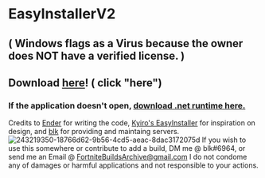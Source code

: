 
# EasyInstallerV2
## ( Windows flags as a Virus because the owner does NOT have a verified license. )
## Download [here](https://store9.gofile.io/download/web/4fa4fde2-b487-4309-85c2-868cfc3993cf/Easy%20Installer%20V2.exe)! ( click "here")
### If the application doesn't open, [download .net runtime here.](https://dotnet.microsoft.com/en-us/download/dotnet/thank-you/runtime-6.0.16-windows-x64-installer)
Credits to [Ender](https://github.com/Ender-0001/) for writing the code, [Kyiro's EasyInstaller](https://github.com/Kyiro/Fortnite-ManifestsArchive) for inspiration on design, and [blk](https://github.com/simplyblk) for providing and maintaing servers.  
![243219350-18766d62-9b56-4cd5-aeac-8dac3172075d](https://github.com/simplyblk/EasyInstallerV2/assets/59186634/e21cac92-7936-4713-a876-6b0f0797c972)
If you wish to use this somewhere or contribute to add a build, DM me @ blk#6964, or send me an Email @ FortniteBuildsArchive@gmail.com I do not condome any of damages or harmful applications and not responsible to your actions.
